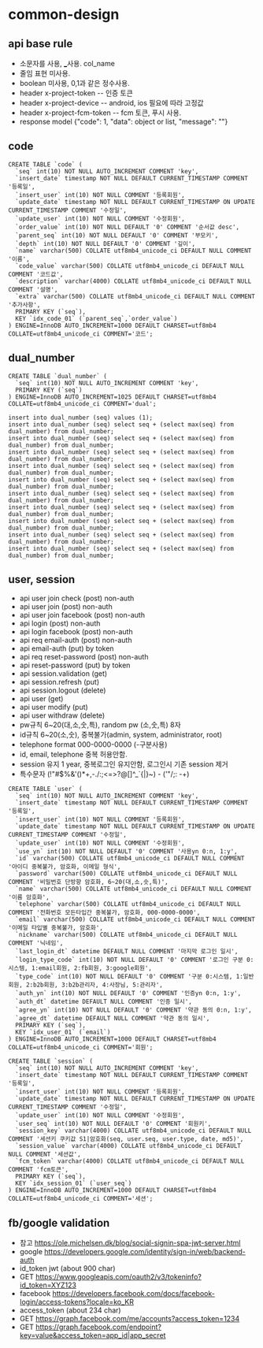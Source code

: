 # common-design

<!--
description = 정리자료
tag = programming, design, api, user, session
-->

## api base rule
- 소문자를 사용, [_](underscore)사용. col_name
- 줄임 표현 미사용.
- boolean 미사용, 0,1과 같은 정수사용.
- header x-project-token -- 인증 토큰
- header x-project-device  -- android, ios 필요에 따라 고정값
- header x-project-fcm-token -- fcm 토큰, 푸시 사용.
- response model {"code": 1, "data": object or list, "message": ""}

## code

```
CREATE TABLE `code` (
  `seq` int(10) NOT NULL AUTO_INCREMENT COMMENT 'key',
  `insert_date` timestamp NOT NULL DEFAULT CURRENT_TIMESTAMP COMMENT '등록일',
  `insert_user` int(10) NOT NULL COMMENT '등록회원',
  `update_date` timestamp NOT NULL DEFAULT CURRENT_TIMESTAMP ON UPDATE CURRENT_TIMESTAMP COMMENT '수정일',
  `update_user` int(10) NOT NULL COMMENT '수정회원',
  `order_value` int(10) NOT NULL DEFAULT '0' COMMENT '순서값 desc',
  `parent_seq` int(10) NOT NULL DEFAULT '0' COMMENT '부모키',
  `depth` int(10) NOT NULL DEFAULT '0' COMMENT '깊이',
  `name` varchar(500) COLLATE utf8mb4_unicode_ci DEFAULT NULL COMMENT '이름',
  `code_value` varchar(500) COLLATE utf8mb4_unicode_ci DEFAULT NULL COMMENT '코드값',
  `description` varchar(4000) COLLATE utf8mb4_unicode_ci DEFAULT NULL COMMENT '설명',
  `extra` varchar(500) COLLATE utf8mb4_unicode_ci DEFAULT NULL COMMENT '추가사항',
  PRIMARY KEY (`seq`),
  KEY `idx_code_01` (`parent_seq`,`order_value`)
) ENGINE=InnoDB AUTO_INCREMENT=1000 DEFAULT CHARSET=utf8mb4 COLLATE=utf8mb4_unicode_ci COMMENT='코드';
```

## dual_number

```
CREATE TABLE `dual_number` (
  `seq` int(10) NOT NULL AUTO_INCREMENT COMMENT 'key',
  PRIMARY KEY (`seq`)
) ENGINE=InnoDB AUTO_INCREMENT=1025 DEFAULT CHARSET=utf8mb4 COLLATE=utf8mb4_unicode_ci COMMENT='dual';

insert into dual_number (seq) values (1);
insert into dual_number (seq) select seq + (select max(seq) from dual_number) from dual_number;
insert into dual_number (seq) select seq + (select max(seq) from dual_number) from dual_number;
insert into dual_number (seq) select seq + (select max(seq) from dual_number) from dual_number;
insert into dual_number (seq) select seq + (select max(seq) from dual_number) from dual_number;
insert into dual_number (seq) select seq + (select max(seq) from dual_number) from dual_number;
insert into dual_number (seq) select seq + (select max(seq) from dual_number) from dual_number;
insert into dual_number (seq) select seq + (select max(seq) from dual_number) from dual_number;
insert into dual_number (seq) select seq + (select max(seq) from dual_number) from dual_number;
insert into dual_number (seq) select seq + (select max(seq) from dual_number) from dual_number;
insert into dual_number (seq) select seq + (select max(seq) from dual_number) from dual_number;
```

## user, session
- api user join check (post) non-auth
- api user join (post) non-auth
- api user join facebook (post) non-auth
- api login (post) non-auth
- api login facebook (post) non-auth
- api req email-auth (post) non-auth
- api email-auth (put) by token
- api req reset-password (post) non-auth
- api reset-password (put) by token
- api session.validation (get)
- api session.refresh (put)
- api session.logout (delete)
- api user (get)
- api user modify (put)
- api user withdraw (delete)
- pw규칙 6~20(대,소,숫,특), random pw (소,숫,특) 8자
- id규칙 6~20(소,숫), 중복불가(admin, system, administrator, root)
- telephone format 000-0000-0000 (-구분사용)
- id, email, telephone 중복 허용안함.
- session 유지 1 year, 중복로그인 유지안함, 로그인시 기존 session 제거
- 특수문자 (!"#$%&'()*+,-./:;<=>?@[\]^_`{|}~) - ('"/\;: -+)

```
CREATE TABLE `user` (
  `seq` int(10) NOT NULL AUTO_INCREMENT COMMENT 'key',
  `insert_date` timestamp NOT NULL DEFAULT CURRENT_TIMESTAMP COMMENT '등록일',
  `insert_user` int(10) NOT NULL COMMENT '등록회원',
  `update_date` timestamp NOT NULL DEFAULT CURRENT_TIMESTAMP ON UPDATE CURRENT_TIMESTAMP COMMENT '수정일',
  `update_user` int(10) NOT NULL COMMENT '수정회원',
  `use_yn` int(10) NOT NULL DEFAULT '0' COMMENT '사용yn 0:n, 1:y',
  `id` varchar(500) COLLATE utf8mb4_unicode_ci DEFAULT NULL COMMENT '아이디 중복불가, 암호화, 이메일 형식',
  `password` varchar(500) COLLATE utf8mb4_unicode_ci DEFAULT NULL COMMENT '비밀번호 단방향 암호화, 6~20(대,소,숫,특)',
  `name` varchar(500) COLLATE utf8mb4_unicode_ci DEFAULT NULL COMMENT '이름 암호화',
  `telephone` varchar(500) COLLATE utf8mb4_unicode_ci DEFAULT NULL COMMENT '전화번호 모든타입간 중복불가, 암호화, 000-0000-0000',
  `email` varchar(500) COLLATE utf8mb4_unicode_ci DEFAULT NULL COMMENT '이메일 타입별 중복불가, 암호화',
  `nickname` varchar(500) COLLATE utf8mb4_unicode_ci DEFAULT NULL COMMENT '닉네임',
  `last_login_dt` datetime DEFAULT NULL COMMENT '마지막 로그인 일시',
  `login_type_code` int(10) NOT NULL DEFAULT '0' COMMENT '로그인 구분 0:시스템, 1:email회원, 2:fb회원, 3:google회원',
  `type_code` int(10) NOT NULL DEFAULT '0' COMMENT '구분 0:시스템, 1:일반회원, 2:b2b회원, 3:b2b관리자, 4:사장님, 5:관리자',
  `auth_yn` int(10) NOT NULL DEFAULT '0' COMMENT '인증yn 0:n, 1:y',
  `auth_dt` datetime DEFAULT NULL COMMENT '인증 일시',
  `agree_yn` int(10) NOT NULL DEFAULT '0' COMMENT '약관 동의 0:n, 1:y',
  `agree_dt` datetime DEFAULT NULL COMMENT '약관 동의 일시',
  PRIMARY KEY (`seq`),
  KEY `idx_user_01` (`email`)
) ENGINE=InnoDB AUTO_INCREMENT=1000 DEFAULT CHARSET=utf8mb4 COLLATE=utf8mb4_unicode_ci COMMENT='회원';

CREATE TABLE `session` (
  `seq` int(10) NOT NULL AUTO_INCREMENT COMMENT 'key',
  `insert_date` timestamp NOT NULL DEFAULT CURRENT_TIMESTAMP COMMENT '등록일',
  `insert_user` int(10) NOT NULL COMMENT '등록회원',
  `update_date` timestamp NOT NULL DEFAULT CURRENT_TIMESTAMP ON UPDATE CURRENT_TIMESTAMP COMMENT '수정일',
  `update_user` int(10) NOT NULL COMMENT '수정회원',
  `user_seq` int(10) NOT NULL DEFAULT '0' COMMENT '회원키',
  `session_key` varchar(4000) COLLATE utf8mb4_unicode_ci DEFAULT NULL COMMENT '세션키 쿠키값 S1|암호화(seq, user.seq, user.type, date, md5)',
  `session_value` varchar(4000) COLLATE utf8mb4_unicode_ci DEFAULT NULL COMMENT '세션값',
  `fcm_token` varchar(4000) COLLATE utf8mb4_unicode_ci DEFAULT NULL COMMENT 'fcm토큰',
  PRIMARY KEY (`seq`),
  KEY `idx_session_01` (`user_seq`)
) ENGINE=InnoDB AUTO_INCREMENT=1000 DEFAULT CHARSET=utf8mb4 COLLATE=utf8mb4_unicode_ci COMMENT='세션';
```

## fb/google validation
- 참고 https://ole.michelsen.dk/blog/social-signin-spa-jwt-server.html
- google https://developers.google.com/identity/sign-in/web/backend-auth
- id_token jwt (about 900 char)
- GET https://www.googleapis.com/oauth2/v3/tokeninfo?id_token=XYZ123
- facebook https://developers.facebook.com/docs/facebook-login/access-tokens?locale=ko_KR
- access_token (about 234 char)
- GET https://graph.facebook.com/me/accounts?access_token=1234
- GET https://graph.facebook.com/endpoint?key=value&access_token=app_id|app_secret
